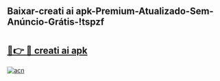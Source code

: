 
## Baixar-creati ai apk-Premium-Atualizado-Sem-Anúncio-Grátis-!tspzf

# <h2><a href="https://andorid.site?title=creati_ai_apk&ref=27">🔗👉 🔴 creati ai apk</a></h2>

[![acn](https://github.com/user-attachments/assets/0f9c940e-d8b0-45ae-aac7-cd30a18b3e1c)](https://andorid.site?title=creati_ai_apk&ref=27)

